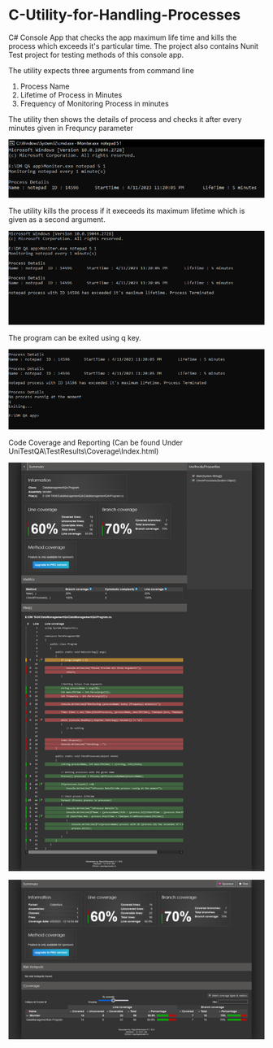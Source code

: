 # C-Utility-for-Handling-Processes
C# Console App that checks the app maximum life time and kills the process which exceeds it's particular time. The project also contains Nunit Test project for testing methods of this console app.

The utility expects three arguments from command line 
1. Process Name 
2. Lifetime of Process in Minutes 
3. Frequency of Monitoring Process in minutes

The utility then shows the details of process and checks it after every minutes given in Frequncy parameter

![](./SS1.PNG)

The utility kills the process if it execeeds its maximum lifetime which is given as a second argument.

![](./SS2.PNG)

The program can be exited using q key.

![](./SS3.PNG)



Code Coverage and Reporting (Can be found Under UniTestQA\TestResults\Coverage\Index.html)

![](./image1Test.png)

![](./image2Test.png)
